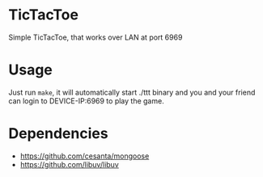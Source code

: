 # TicTacToe
Simple TicTacToe, that works over LAN at port 6969

# Usage
Just run `make`, it will automatically start ./ttt binary and you and your friend can login to DEVICE-IP:6969 to play the game.

# Dependencies
- https://github.com/cesanta/mongoose
- https://github.com/libuv/libuv
